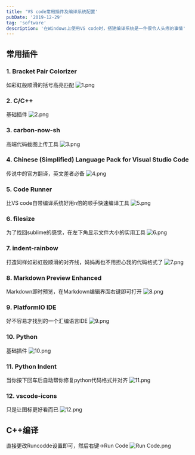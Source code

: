 ```yaml
---
title: 'VS code常用插件及编译系统配置'
pubDate: '2019-12-29'
tag: 'software'
description: '在Windows上使用VS code时，搭建编译系统是一件很令人头疼的事情'
---
```


## 常用插件
### 1. Bracket Pair Colorizer

如彩虹般顺滑的括号高亮匹配
![1.png](http://yanxuan.nosdn.127.net/88b5b15d527cedd07c6d84630bd6a71e.png)
### 2. C/C++

基础插件
![2.png](http://yanxuan.nosdn.127.net/a78f24780e0cc211ab007db25a0aa340.png)
### 3. carbon-now-sh

高端代码截图上传工具
![3.png](http://yanxuan.nosdn.127.net/b0d2a29552521f0f9cdb18f6b8ad73d0.png)
### 4. Chinese (Simplified) Language Pack for Visual Studio Code
传说中的官方翻译，英文差者必备
![4.png](http://yanxuan.nosdn.127.net/accb1c988cb349e37f780083d73bc813.png)
### 5. Code Runner
比VS code自带编译系统好用n倍的顺手快速编译工具
![5.png](http://yanxuan.nosdn.127.net/126ea332eafdf2d2744a345e9ae6fbff.png)
### 6. filesize
为了找回sublime的感觉，在左下角显示文件大小的实用工具
![6.png](http://yanxuan.nosdn.127.net/6ef52ed99d7ead03bd60c24ba2a05866.png)
### 7. indent-rainbow
打造同样如彩虹般顺滑的对齐线，妈妈再也不用担心我的代码格式了
![7.png](http://yanxuan.nosdn.127.net/de79d66d7b780d29e5225c63b78f55b0.png)
### 8. Markdown Preview Enhanced
Markdown即时预览，在Markdown编辑界面右键即可打开
![8.png](http://yanxuan.nosdn.127.net/6df8842230ebae2a367fd86fb35c5e1f.png)
### 9. PlatformIO IDE
好不容易才找到的一个汇编语言IDE
![9.png](http://yanxuan.nosdn.127.net/7395022e815cbeac0d2eae774806bdde.png)
### 10. Python
基础插件
![10.png](http://yanxuan.nosdn.127.net/3816a256425e8d5146f471fd58a2c9dc.png)
### 11. Python Indent
当你按下回车后自动帮你修复python代码格式并对齐
![11.png](http://yanxuan.nosdn.127.net/5e9faabe086ef940d8e9b8ae98c5035c.png)
### 12. vscode-icons
只是让图标更好看而已
![12.png](http://yanxuan.nosdn.127.net/b66a2e4458fcf3fc5e78a456d68de34e.png)

## C++编译
直接更改Runcodde设置即可，然后右键->Run Code
![Run Code.png](http://yanxuan.nosdn.127.net/b1bdcad4f9e9fb01a73311c2f45d7d2c.png)
